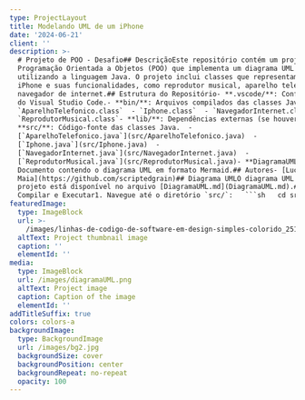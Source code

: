 ```yaml
---
type: ProjectLayout
title: Modelando UML de um iPhone
date: '2024-06-21'
client: ''
description: >-
  # Projeto de POO - Desafio## DescriçãoEste repositório contém um projeto de
  Programação Orientada a Objetos (POO) que implementa um diagrama UML
  utilizando a linguagem Java. O projeto inclui classes que representam um
  iPhone e suas funcionalidades, como reprodutor musical, aparelho telefônico e
  navegador de internet.## Estrutura do Repositório- **.vscode/**: Configurações
  do Visual Studio Code.- **bin/**: Arquivos compilados das classes Java.  -
  `AparelhoTelefonico.class`  - `Iphone.class`  - `NavegadorInternet.class`  -
  `ReprodutorMusical.class`- **lib/**: Dependências externas (se houver).-
  **src/**: Código-fonte das classes Java.  -
  [`AparelhoTelefonico.java`](src/AparelhoTelefonico.java)  -
  [`Iphone.java`](src/Iphone.java)  -
  [`NavegadorInternet.java`](src/NavegadorInternet.java)  -
  [`ReprodutorMusical.java`](src/ReprodutorMusical.java)- **DiagramaUML.md**:
  Documento contendo o diagrama UML em formato Mermaid.## Autores- [Lucca
  Maia](https://github.com/scriptedgrain)## Diagrama UMLO diagrama UML do
  projeto está disponível no arquivo [DiagramaUML.md](DiagramaUML.md).## Como
  Compilar e Executar1. Navegue até o diretório `src/`:   ```sh   cd src
featuredImage:
  type: ImageBlock
  url: >-
    /images/linhas-de-codigo-de-software-em-design-simples-colorido_251819-2338.png
  altText: Project thumbnail image
  caption: ''
  elementId: ''
media:
  type: ImageBlock
  url: /images/diagramaUML.png
  altText: Project image
  caption: Caption of the image
  elementId: ''
addTitleSuffix: true
colors: colors-a
backgroundImage:
  type: BackgroundImage
  url: /images/bg2.jpg
  backgroundSize: cover
  backgroundPosition: center
  backgroundRepeat: no-repeat
  opacity: 100
---
```

